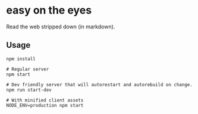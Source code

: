 # easy on the eyes

Read the web stripped down (in markdown).

## Usage

    npm install

    # Regular server
    npm start

    # Dev friendly server that will autorestart and autorebuild on change.
    npm run start-dev

    # With minified client assets
    NODE_ENV=production npm start
